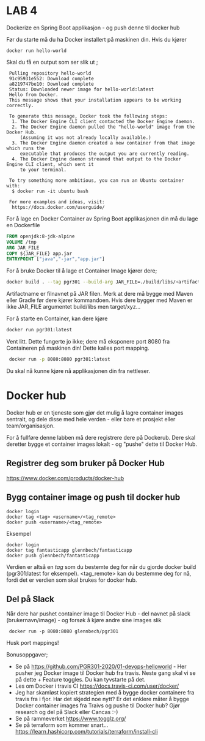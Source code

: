 # LAB 4

Dockerize en Spring Boot applikasjon - og push denne til docker hub

Før du starte må du ha Docker installert på maskinen din. Hvis du kjører

```docker run hello-world``` 

Skal du få en output som ser slik ut ; 

```Unable to find image hello-world:latest locally
 Pulling repository hello-world
 91c95931e552: Download complete
 a8219747be10: Download complete
 Status: Downloaded newer image for hello-world:latest
 Hello from Docker.
 This message shows that your installation appears to be working correctly.

 To generate this message, Docker took the following steps:
  1. The Docker Engine CLI client contacted the Docker Engine daemon.
  2. The Docker Engine daemon pulled the "hello-world" image from the Docker Hub.
     (Assuming it was not already locally available.)
  3. The Docker Engine daemon created a new container from that image which runs the
     executable that produces the output you are currently reading.
  4. The Docker Engine daemon streamed that output to the Docker Engine CLI client, which sent it
     to your terminal.

 To try something more ambitious, you can run an Ubuntu container with:
  $ docker run -it ubuntu bash

 For more examples and ideas, visit:
  https://docs.docker.com/userguide/

```
For å lage en Docker Container av Spring Boot applikasjonen din må du lage en Dockerfile

```dockerfile
FROM openjdk:8-jdk-alpine
VOLUME /tmp
ARG JAR_FILE
COPY ${JAR_FILE} app.jar
ENTRYPOINT ["java","-jar","app.jar"]

```

For å bruke Docker til å lage et Container Image kjører dere; 
```sh
docker build . --tag pgr301 --build-arg JAR_FILE=./build/libs/<artifactname>
```
Artifactname er filnavnet på JAR filen. 
Merk at dere må bygge med Maven eller Gradle før dere kjører kommandoen. Hvis dere bygger med Maven er ikke JAR_FILE
argumentet build/libs men target/xyz... 


For å starte en Container, kan dere kjøre 

```sh
docker run pgr301:latest
```

Vent litt. Dette fungerte jo ikke; dere må eksponere port 8080 fra Containeren på maskinen din! Dette kalles port mapping. 

```bash
 docker run -p 8080:8080 pgr301:latest
 ```

Du skal nå kunne kjøre nå applikasjonen din fra nettleser. 

# Docker hub
 
Docker hub er en tjeneste som gjør det mulig å lagre container images sentralt, og dele disse med hele verden - eller bare et prosjekt eller team/organisasjon. 

For å fullføre denne labben må dere registrere dere på Dockerub. Dere skal deretter bygge et container images lokalt - og "pushe" dette til Docker Hub.

## Registrer deg som bruker på Docker Hub

https://www.docker.com/products/docker-hub

## Bygg container image og push til docker hub

```
docker login
docker tag <tag> <username>/<tag_remote>
docker push <username>/<tag_remote>
```

Eksempel

```
docker login
docker tag fantasticapp glennbech/fantasticapp
docker push glennbech/fantasticapp
```

Verdien <tag> er altså en *tag* som du bestemte deg for når du gjorde docker build (pgr301:latest for eksempel). <tag_remote> kan du bestemme deg for nå, fordi det er verdien som skal brukes for docker hub. 

## Del på Slack

Når dere har pushet container image til Docker Hub - del navnet på slack (brukernavn/image) - og forsøk å kjøre andre sine images slik 

```
 docker run -p 8080:8080 glennbech/pgr301
```
Husk port mappings!



Bonusoppgaver; 

- Se på https://github.com/PGR301-2020/01-devops-helloworld - Her pusher jeg Docker image til Docker hub fra travis. 
Neste gang skal vi se på dette + Feature toggles. Du kan tyvstarte på det.
- Les om Docker i travis CI https://docs.travis-ci.com/user/docker/ 
- Jeg har skamløst kopiert strategien med å bygge docker containere fra travis fra  i fjor. Har det skjedd noe nytt? Er  det enklere måter å bygge Docker container images fra Traivs og pushe til Docker hub? Gjør research og del på Slack eller Cancas :-)
- Se på rammeverket https://www.togglz.org/
- Se på terraform som kommer snart...  https://learn.hashicorp.com/tutorials/terraform/install-cli
